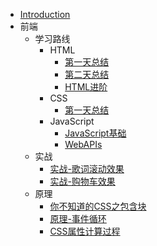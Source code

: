 - [Introduction](README)
- 前端
	- 学习路线
		- HTML
			- [第一天总结](前端/前端路线/HTML/第一天总结) 
			- [第二天总结](前端/前端路线/HTML/第二天总结)
			- [HTML进阶](前端/前端路线/HTML/HTML进阶)
		- CSS
			- [第一天总结](前端/前端路线/CSS/第一天总结.md)
		- JavaScript
			- [JavaScript基础](前端/前端路线/JavaScript/Javascript基础)
			- [WebAPIs](前端/前端路线/JavaScript/WebAPIs)
	- 实战
		- [实战-歌词滚动效果](前端/实战/实战-歌词滚动效果)
		- [实战-购物车效果](前端/实战/实战-购物车效果)
	- 原理
		- [你不知道的CSS之包含块](前端/原理/你不知道的CSS之包含块)
		- [原理-事件循环](前端/原理/原理-事件循环)
		- [CSS属性计算过程](前端/原理/CSS属性计算过程)
		